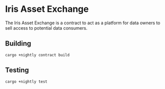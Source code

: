 # Iris Asset Exchange

The Iris Asset Exchange is a contract to act as a platform for data owners to sell access to potential data consumers.

## Building

`cargo +nightly contract build`

## Testing

`cargo +nightly test`

